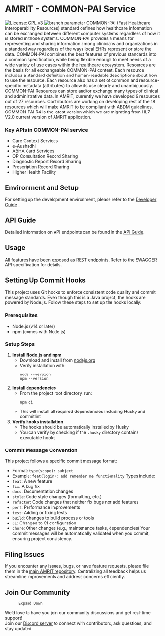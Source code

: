 # AMRIT - COMMON-PAI Service
[![License: GPL v3](https://img.shields.io/badge/License-GPLv3-blue.svg)](https://www.gnu.org/licenses/gpl-3.0)  ![branch parameter](https://github.com/PSMRI/COMMON-PAI-API/actions/workflows/sast.yml/badge.svg)
COMMON-PAI (Fast Healthcare Interoperability Resources) standard defines how healthcare information can be exchanged between different computer systems regardless of how it is stored in those systems. COMMON-PAI provides a means for representing and sharing information among clinicians and organizations in a standard way regardless of the ways local EHRs represent or store the data. COMMON-PAI combines the best features of previous standards into a common specification, while being flexible enough to meet needs of a wide variety of use cases within the healthcare ecosystem. Resources are the basis for all exchangeable COMMON-PAI content. Each resource includes a standard definition and human-readable descriptions about how to use the resource. Each resource also has a set of common and resource-specific metadata (attributes) to allow its use clearly and unambiguously. COMMON-PAI Resources can store and/or exchange many types of clinical and administrative data.
In AMRIT, currently we have developed 9 resources out of 27 resources. Contributors are working on developing rest of the 18 resources which will make AMRIT to be compliant with ABDM guidelines. COMMON-PAI R4 is the latest version which we are migrating from HL7 V2.0 current version of AMRIT application.
### Key APIs in COMMON-PAI service
* Care Context Services
* e-Aushadhi
* ABHA Card Services
* OP Consultation Record Sharing
* Diagnostic Report Record Sharing
* Prescription Record Sharing
* Higher Health Facility
## Environment and Setup
For setting up the development environment, please refer to the [Developer Guide](https://piramal-swasthya.gitbook.io/amrit/developer-guide/development-environment-setup) .
## API Guide
Detailed information on API endpoints can be found in the [API Guide](https://piramal-swasthya.gitbook.io/amrit/architecture/api-guide).

## Usage
All features have been exposed as REST endpoints. Refer to the SWAGGER API specification for details.

## Setting Up Commit Hooks

This project uses Git hooks to enforce consistent code quality and commit message standards. Even though this is a Java project, the hooks are powered by Node.js. Follow these steps to set up the hooks locally:

### Prerequisites
- Node.js (v14 or later)
- npm (comes with Node.js)

### Setup Steps

1. **Install Node.js and npm**
   - Download and install from [nodejs.org](https://nodejs.org/)
   - Verify installation with:
     ```
     node --version
     npm --version
     ```
2. **Install dependencies**
   - From the project root directory, run:
     ```
     npm ci
     ```
   - This will install all required dependencies including Husky and commitlint
3. **Verify hooks installation**
   - The hooks should be automatically installed by Husky
   - You can verify by checking if the `.husky` directory contains executable hooks
### Commit Message Convention
This project follows a specific commit message format:
- Format: `type(scope): subject`
- Example: `feat(login): add remember me functionality`
Types include:
- `feat`: A new feature
- `fix`: A bug fix
- `docs`: Documentation changes
- `style`: Code style changes (formatting, etc.)
- `refactor`: Code changes that neither fix bugs nor add features
- `perf`: Performance improvements
- `test`: Adding or fixing tests
- `build`: Changes to build process or tools
- `ci`: Changes to CI configuration
- `chore`: Other changes (e.g., maintenance tasks, dependencies)
Your commit messages will be automatically validated when you commit, ensuring project consistency.
## Filing Issues
If you encounter any issues, bugs, or have feature requests, please file them in the [main AMRIT repository](https://github.com/PSMRI/AMRIT/issues). Centralizing all feedback helps us streamline improvements and address concerns efficiently. 
## Join Our Community

    
          
            
    

          
          Expand Down
    
    
  
We’d love to have you join our community discussions and get real-time support!  
Join our [Discord server](https://discord.gg/FVQWsf5ENS) to connect with contributors, ask questions, and stay updated  